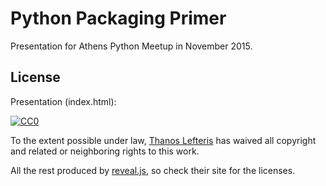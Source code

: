 # Python Packaging Primer

Presentation for Athens Python Meetup in November 2015.

## License

Presentation (index.html):

[![CC0](https://i.creativecommons.org/p/zero/1.0/88x31.png)](https://creativecommons.org/publicdomain/zero/1.0/)

To the extent possible under law, [Thanos Lefteris](http://thanoslefteris.com) has waived all copyright and related or neighboring rights to this work.

All the rest produced by [reveal.js](https://github.com/hakimel/reveal.js), so check their site for the licenses.
